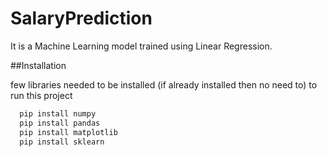 # SalaryPrediction

It is a Machine Learning model trained using Linear Regression.

##Installation

few libraries needed to be installed (if already installed then no need to) to run this project

```bash
  pip install numpy
  pip install pandas
  pip install matplotlib
  pip install sklearn
```
    
